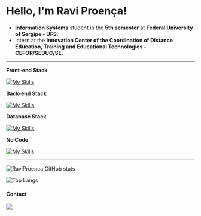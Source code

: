 # Hello, I'm Ravi Proença!

- **Information Systems** student in the **5th semester** at **Federal University of Sergipe - UFS**.
- Intern at the **Innovation Center of the Coordination of Distance Education, Training and Educational Technologies - CEFOR/SEDUC/SE**.
  


---

**Front-end Stack**

[![My Skills](https://skillicons.dev/icons?i=html,css,js,flutter,dart)](https://skillicons.dev)

**Back-end Stack**

[![My Skills](https://skillicons.dev/icons?i=java,spring,python,fastapi)](https://skillicons.dev)

**Database Stack**

[![My Skills](https://skillicons.dev/icons?i=postgresql,mongo,aws,gcp)](https://skillicons.dev)

**No Code**

[![My Skills](https://skillicons.dev/icons?i=figma,flutterflow)](https://skillicons.dev)

---

![RaviProenca GitHub stats](https://github-readme-stats.vercel.app/api?username=raviproenca&show_icons=true&theme=tokyonight)

![Top Langs](https://github-readme-stats.vercel.app/api/top-langs/?username=raviproenca&langs_count=8&theme=tokyonight)
#### Contact

<a href="https://www.linkedin.com/in/raviproenca"><img src="https://img.shields.io/badge/LinkedIn-0077B5?style=for-the-badge&logo=linkedin&logoColor=white" target="_blank"></a>

